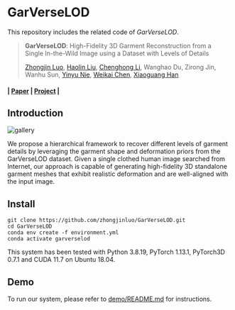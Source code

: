 # GarVerseLOD
This repository includes the related code of *GarVerseLOD*.

> **GarVerseLOD**: High-Fidelity 3D Garment Reconstruction from a Single In-the-Wild Image using a Dataset with Levels of Details
>
> [Zhongjin Luo](https://zhongjinluo.github.io/), [Haolin Liu](https://haolinliu97.github.io/), [Chenghong Li](https://kevinlee09.github.io/), Wanghao Du, Zirong Jin, Wanhu Sun, [Yinyu Nie](https://yinyunie.github.io/), [Weikai Chen](https://chenweikai.github.io/), [Xiaoguang Han](https://gaplab.cuhk.edu.cn/)

#### | [Paper](https://arxiv.org/abs/2411.03047) | [Project](https://garverselod.github.io/) |

## Introduction

![gallery](./assets/fig_teaser.png)

We propose a hierarchical framework to recover different levels of garment details by leveraging the garment shape and deformation priors from the GarVerseLOD dataset. Given a single clothed human image searched from Internet, our approach is capable of generating high-fidelity 3D standalone garment meshes that exhibit realistic deformation and are well-aligned with the input image.

## Install

```
git clone https://github.com/zhongjinluo/GarVerseLOD.git
cd GarVerseLOD
conda env create -f environment.yml
conda activate garverselod
```

This system has been tested with Python 3.8.19, PyTorch 1.13.1, PyTorch3D 0.7.1 and CUDA 11.7 on Ubuntu 18.04.

## Demo
To run our system, please refer to [demo/README.md](demo/README.md) for instructions.